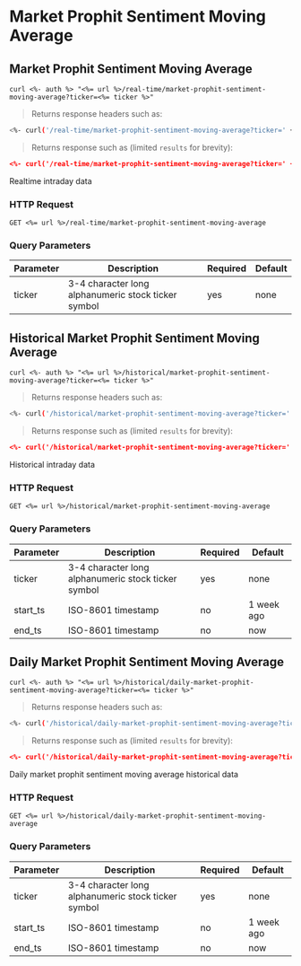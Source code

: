
# Market Prophit Sentiment Moving Average


## Market Prophit Sentiment Moving Average

```shell
curl <%- auth %> "<%= url %>/real-time/market-prophit-sentiment-moving-average?ticker=<%= ticker %>"
```

> Returns response headers such as:

```bash
<%- curl('/real-time/market-prophit-sentiment-moving-average?ticker=' + ticker + ' -s -D- -o/dev/null') %>
```

> Returns response such as (limited `results` for brevity):

```json
<%- curl('/real-time/market-prophit-sentiment-moving-average?ticker=' + ticker) %>
```

Realtime intraday data

### HTTP Request

`GET <%= url %>/real-time/market-prophit-sentiment-moving-average`

### Query Parameters

Parameter | Description | Required | Default
--------- | ----------- | -------- | -------
ticker | 3-4 character long alphanumeric stock ticker symbol | yes | none



## Historical Market Prophit Sentiment Moving Average

```shell
curl <%- auth %> "<%= url %>/historical/market-prophit-sentiment-moving-average?ticker=<%= ticker %>"
```

> Returns response headers such as:

```bash
<%- curl('/historical/market-prophit-sentiment-moving-average?ticker=' + ticker + ' -s -D- -o/dev/null') %>
```

> Returns response such as (limited `results` for brevity):

```json
<%- curl('/historical/market-prophit-sentiment-moving-average?ticker=' + ticker) %>
```

Historical intraday data

### HTTP Request

`GET <%= url %>/historical/market-prophit-sentiment-moving-average`

### Query Parameters

Parameter | Description | Required | Default
--------- | ----------- | -------- | -------
ticker | 3-4 character long alphanumeric stock ticker symbol | yes | none
start_ts | ISO-8601 timestamp | no | 1 week ago
end_ts | ISO-8601 timestamp | no | now


## Daily Market Prophit Sentiment Moving Average

```shell
curl <%- auth %> "<%= url %>/historical/daily-market-prophit-sentiment-moving-average?ticker=<%= ticker %>"
```

> Returns response headers such as:

```bash
<%- curl('/historical/daily-market-prophit-sentiment-moving-average?ticker=' + ticker + ' -s -D- -o/dev/null') %>
```

> Returns response such as (limited `results` for brevity):

```json
<%- curl('/historical/daily-market-prophit-sentiment-moving-average?ticker=' + ticker) %>
```

Daily market prophit sentiment moving average historical data

### HTTP Request

`GET <%= url %>/historical/daily-market-prophit-sentiment-moving-average`

### Query Parameters

Parameter | Description | Required | Default
--------- | ----------- | -------- | -------
ticker | 3-4 character long alphanumeric stock ticker symbol | yes | none
start_ts | ISO-8601 timestamp | no | 1 week ago
end_ts | ISO-8601 timestamp | no | now
